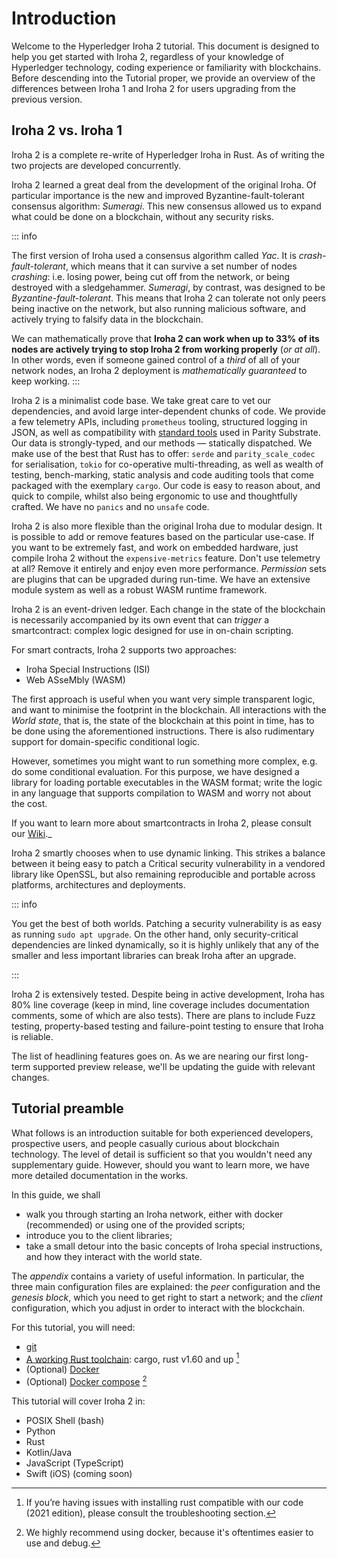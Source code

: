 # Introduction

Welcome to the Hyperledger Iroha 2 tutorial. This document is designed to help you get started with Iroha 2, regardless of your knowledge of Hyperledger technology, coding experience or familiarity with blockchains. Before descending into the Tutorial proper, we provide an overview of the differences between Iroha 1 and Iroha 2 for users upgrading from the previous version.

## Iroha 2 vs. Iroha 1

Iroha 2 is a complete re-write of Hyperledger Iroha in Rust. As of writing the two projects are developed concurrently.

Iroha 2 learned a great deal from the development of the original Iroha. Of particular importance is the new and improved Byzantine-fault-tolerant consensus algorithm: _Sumeragi_. This new consensus allowed us to expand what could be done on a blockchain, without any security risks.

::: info

The first version of Iroha used a consensus algorithm called _Yac_. It is _crash-fault-tolerant_, which means that it can survive a set number of nodes _crashing_: i.e. losing power, being cut off from the network, or being destroyed with a sledgehammer. _Sumeragi_, by contrast, was designed to be _Byzantine-fault-tolerant_. This means that Iroha 2 can tolerate not only peers being inactive on the network, but also running malicious software, and actively trying to falsify data in the blockchain.

We can mathematically prove that **Iroha 2 can work when up to 33% of its nodes are actively trying to stop Iroha 2 from working properly** (_or at all_). In other words, even if someone gained control of a _third_ of all of your network nodes, an Iroha 2 deployment is _mathematically guaranteed_ to keep working.
:::

Iroha 2 is a minimalist code base. We take great care to vet our dependencies, and avoid large inter-dependent chunks of code. We provide a few telemetry APIs, including `prometheus` tooling, structured logging in JSON, as well as compatibility with [standard tools](https://wiki.sora.org/sora-faq) used in Parity Substrate. Our data is strongly-typed, and our methods — statically dispatched. We make use of the best that Rust has to offer: `serde` and `parity_scale_codec` for serialisation, `tokio` for co-operative multi-threading, as well as wealth of testing, bench-marking, static analysis and code auditing tools that come packaged with the exemplary `cargo`. Our code is easy to reason about, and quick to compile, whilst also being ergonomic to use and thoughtfully crafted. We have no `panics` and no `unsafe` code.

Iroha 2 is also more flexible than the original Iroha due to modular design. It is possible to add or remove features based on the particular use-case. If you want to be extremely fast, and work on embedded hardware, just compile Iroha 2 without the `expensive-metrics` feature. Don't use telemetry at all? Remove it entirely and enjoy even more performance. _Permission_ sets are plugins that can be upgraded during run-time. We have an extensive module system as well as a robust WASM runtime framework.

Iroha 2 is an event-driven ledger. Each change in the state of the blockchain is necessarily accompanied by its own event that can _trigger_ a smartcontract: complex logic designed for use in on-chain scripting.

For smart contracts, Iroha 2 supports two approaches:

- Iroha Special Instructions (ISI)
- Web ASseMbly (WASM)

The first approach is useful when you want very simple transparent logic, and want to minimise the footprint in the blockchain. All interactions with the _World state_, that is, the state of the blockchain at this point in time, has to be done using the aforementioned instructions. There is also rudimentary support for domain-specific conditional logic.

However, sometimes you might want to run something more complex, e.g. do some conditional evaluation. For this purpose, we have designed a library for loading portable executables in the WASM format; write the logic in any language that supports compilation to WASM and worry not about the cost.

If you want to learn more about smartcontracts in Iroha 2, please consult our [Wiki](https://wiki.hyperledger.org/display/iroha/Scripting+Languages+and+Runtimes+for+Iroha2+Smart+Contracts).\_

<!-- Long-term deployment of Iroha 2 networks was something that we considered very early in its development. There are **Iroha Special instructions**, that enact upgrades of the network into a consistent state. Iroha nodes can operate if other nodes in the network run different versions of the Iroha 2 binary. -->

Iroha 2 smartly chooses when to use dynamic linking. This strikes a balance between it being easy to patch a Critical security vulnerability in a vendored library like OpenSSL, but also remaining reproducible and portable across platforms, architectures and deployments.

::: info

You get the best of both worlds. Patching a security vulnerability is as easy as running `sudo apt upgrade`. On the other hand, only security-critical dependencies are linked dynamically, so it is highly unlikely that any of the smaller and less important libraries can break Iroha after an upgrade.

:::

Iroha 2 is extensively tested. Despite being in active development, Iroha has 80% line coverage (keep in mind, line coverage includes documentation comments, some of which are also tests). There are plans to include Fuzz testing, property-based testing and failure-point testing to ensure that Iroha is reliable.

The list of headlining features goes on. As we are nearing our first long-term supported preview release, we'll be updating the guide with relevant changes.

## Tutorial preamble

What follows is an introduction suitable for both experienced developers, prospective users, and people casually curious about blockchain technology. The level of detail is sufficient so that you wouldn't need any supplementary guide. However, should you want to learn more, we have more detailed documentation in the works.

In this guide, we shall

- walk you through starting an Iroha network, either with docker (recommended) or using one of the provided scripts;
- introduce you to the client libraries;
- take a small detour into the basic concepts of Iroha special instructions, and how they interact with the world state.

The _appendix_ contains a variety of useful information. In particular, the three main configuration files are explained: the _peer_ configuration and the _genesis block_, which you need to get right to start a network; and the _client_ configuration, which you adjust in order to interact with the blockchain.

For this tutorial, you will need:

- [git](https://githowto.com/)
- [A working Rust toolchain](https://www.rust-lang.org/learn/get-started): cargo, rust v1.60 and up [^1]
- (Optional) [Docker](https://docs.docker.com/get-docker/)
- (Optional) [Docker compose](https://docs.docker.com/compose/) [^2]

[^1]: If you’re having issues with installing rust compatible with our code (2021 edition), please consult the troubleshooting section.
[^2]: We highly recommend using docker, because it's oftentimes easier to use and debug.

This tutorial will cover Iroha 2 in:

- POSIX Shell (bash)
- Python
- Rust
- Kotlin/Java
- JavaScript (TypeScript)
- Swift (iOS) (coming soon)
